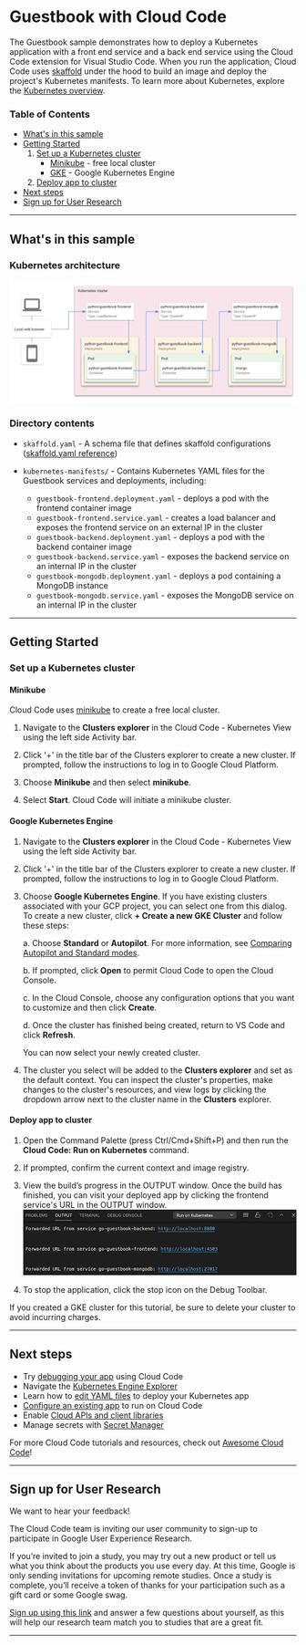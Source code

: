 # Guestbook with Cloud Code

The Guestbook sample demonstrates how to deploy a Kubernetes application with a front end service and a back end service using the Cloud Code extension for Visual Studio Code. When you run the application, Cloud Code uses [skaffold](https://skaffold.dev/docs/) under the hood to build an image and deploy the project's Kubernetes manifests. To learn more about Kubernetes, explore the [Kubernetes overview](https://kubernetes.io/docs/concepts/overview/).

### Table of Contents
* [What's in this sample](#whats-in-this-sample)
* [Getting Started](#getting-started)
    1. [Set up a Kubernetes cluster](#set-up-a-kubernetes-cluster)
        * [Minikube](#minikube) - free local cluster
        * [GKE](#GKE) - Google Kubernetes Engine
    2. [Deploy app to cluster](#deploy-app-to-cluster)
* [Next steps](#next-steps)
* [Sign up for User Research](#sign-up-for-user-research)

---
## What's in this sample
### Kubernetes architecture
![Kubernetes Architecture Diagram](../../img/diagram.png)

### Directory contents

- `skaffold.yaml` - A schema file that defines skaffold configurations ([skaffold.yaml reference](https://skaffold.dev/docs/references/yaml/))
- `kubernetes-manifests/` - Contains Kubernetes YAML files for the Guestbook services and deployments, including:

  - `guestbook-frontend.deployment.yaml` - deploys a pod with the frontend container image
  - `guestbook-frontend.service.yaml` - creates a load balancer and exposes the frontend service on an external IP in the cluster
  - `guestbook-backend.deployment.yaml` - deploys a pod with the backend container image
  - `guestbook-backend.service.yaml` - exposes the backend service on an internal IP in the cluster
  - `guestbook-mongodb.deployment.yaml` - deploys a pod containing a MongoDB instance
  - `guestbook-mongodb.service.yaml` - exposes the MongoDB service on an internal IP in the cluster

---
## Getting Started

### Set up a Kubernetes cluster

#### Minikube
 
 Cloud Code uses [minikube](https://minikube.sigs.k8s.io/docs/) to create a free local cluster.

1. Navigate to the **Clusters explorer** in the Cloud Code - Kubernetes View using the left side Activity bar.

2. Click '+' in the title bar of the Clusters explorer to create a new cluster. If prompted, follow the instructions to log in to Google Cloud Platform.  

3. Choose **Minikube** and then select **minikube**. 

2. Select **Start**. Cloud Code will initiate a minikube cluster.

#### Google Kubernetes Engine

1. Navigate to the **Clusters explorer** in the Cloud Code - Kubernetes View using the left side Activity bar.

2. Click '+' in the title bar of the Clusters explorer to create a new cluster. If prompted, follow the instructions to log in to Google Cloud Platform.  

3. Choose **Google Kubernetes Engine**. If you have existing clusters associated with your GCP project, you can select one from this dialog. To create a new cluster, click **+ Create a new GKE Cluster** and follow these steps:

    a. Choose **Standard** or **Autopilot**. For more information, see [Comparing Autopilot and Standard modes](https://cloud.google.com/kubernetes-engine/docs/concepts/autopilot-overview#comparison?utm_source=ext&utm_medium=partner&utm_campaign=CDR_kri_gcp_cloudcodereadmes_012521&utm_content=-).

    b. If prompted, click **Open** to permit Cloud Code to open the Cloud Console.

    c. In the Cloud Console, choose any configuration options that you want to customize and then click **Create**.

    d. Once the cluster has finished being created, return to VS Code and click **Refresh**.

    You can now select your newly created cluster.

8. The cluster you select will be added to the **Clusters explorer** and set as the default context. You can inspect the cluster's properties, make changes to the cluster's resources, and view logs by clicking the dropdown arrow next to the cluster name in the **Clusters** explorer.

#### Deploy app to cluster

1. Open the Command Palette (press Ctrl/Cmd+Shift+P) and then run the **Cloud Code: Run on Kubernetes** command.

2. If prompted, confirm the current context and image registry.

3. View the build’s progress in the OUTPUT window. Once the build has finished, you can visit your deployed app by clicking the frontend service's URL in the OUTPUT window.  
![image](../../img/kubernetes-guestbook-url.png)

4.  To stop the application, click the stop icon on the Debug Toolbar.

If you created a GKE cluster for this tutorial, be sure to delete your cluster to avoid incurring charges.

---
## Next steps
* Try [debugging your app](https://cloud.google.com/code/docs/vscode/debug?utm_source=ext&utm_medium=partner&utm_campaign=CDR_kri_gcp_cloudcodereadmes_012521&utm_content=-) using Cloud Code
* Navigate the [Kubernetes Engine Explorer](https://cloud.google.com/code/docs/vscode/using-the-gke-explorer?utm_source=ext&utm_medium=partner&utm_campaign=CDR_kri_gcp_cloudcodereadmes_012521&utm_content=-)
* Learn how to [edit YAML files](https://cloud.google.com/code/docs/vscode/yaml-editing?utm_source=ext&utm_medium=partner&utm_campaign=CDR_kri_gcp_cloudcodereadmes_012521&utm_content=-) to deploy your Kubernetes app
* [Configure an existing app](https://cloud.google.com/code/docs/vscode/setting-up-an-existing-app?utm_source=ext&utm_medium=partner&utm_campaign=CDR_kri_gcp_cloudcodereadmes_012521&utm_content=-) to run on Cloud Code
* Enable [Cloud APIs and client libraries](https://cloud.google.com/code/docs/vscode/client-libraries?utm_source=ext&utm_medium=partner&utm_campaign=CDR_kri_gcp_cloudcodereadmes_012521&utm_content=-)
* Manage secrets with [Secret Manager](https://cloud.google.com/code/docs/vscode/secret-manager?utm_source=ext&utm_medium=partner&utm_campaign=CDR_kri_gcp_cloudcodereadmes_012521&utm_content=-)

For more Cloud Code tutorials and resources, check out [Awesome Cloud Code](https://github.com/russwolf/awesome-cloudclode)!

---
## Sign up for User Research

We want to hear your feedback!

The Cloud Code team is inviting our user community to sign-up to participate in Google User Experience Research. 

If you’re invited to join a study, you may try out a new product or tell us what you think about the products you use every day. At this time, Google is only sending invitations for upcoming remote studies. Once a study is complete, you’ll receive a token of thanks for your participation such as a gift card or some Google swag. 

[Sign up using this link](https://google.qualtrics.com/jfe/form/SV_4Me7SiMewdvVYhL?reserved=1&utm_source=In-product&Q_Language=en&utm_medium=own_prd&utm_campaign=Q1&productTag=clou&campaignDate=January2021&referral_code=UXbT481079) and answer a few questions about yourself, as this will help our research team match you to studies that are a great fit.

----
